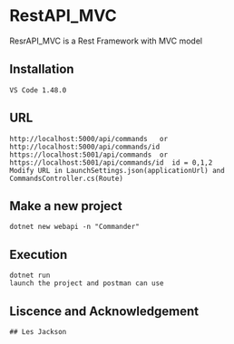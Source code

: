 # RestAPI_MVC
ResrAPI_MVC is a Rest Framework with MVC model

## Installation
```
VS Code 1.48.0
```
## URL
```
http://localhost:5000/api/commands   or http://localhost:5000/api/commands/id  
https://localhost:5001/api/commands  or https://localhost:5001/api/commands/id  id = 0,1,2
Modify URL in LaunchSettings.json(applicationUrl) and CommandsController.cs(Route)
```
## Make a new project
```
dotnet new webapi -n "Commander"
```
## Execution
```
dotnet run
launch the project and postman can use
```
## Liscence and Acknowledgement
```
## Les Jackson 
```
